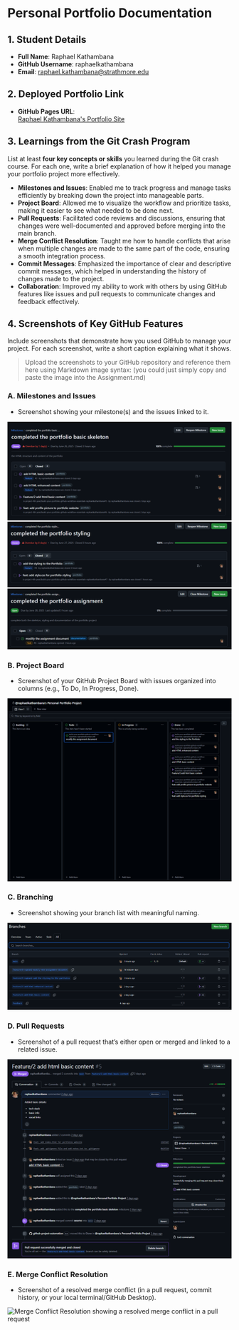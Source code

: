 # Personal Portfolio Documentation

## 1. Student Details

- **Full Name**: Raphael Kathambana
- **GitHub Username**: raphaelkathambana
- **Email**: <raphael.kathambana@strathmore.edu>

## 2. Deployed Portfolio Link

- **GitHub Pages URL**:  
[Raphael Kathambana's Portfolio Site](https://is-project-4th-year.github.io/build-your-portfolio-github-workflow-essentials-raphaelkathambana/)

## 3. Learnings from the Git Crash Program

List at least **four key concepts or skills** you learned during the Git crash course. For each one, write a brief explanation of how it helped you manage your portfolio project more effectively.

- **Milestones and Issues**: Enabled me to track progress and manage tasks efficiently by breaking down the project into manageable parts.
- **Project Board**: Allowed me to visualize the workflow and prioritize tasks, making it easier to see what needed to be done next.
- **Pull Requests**: Facilitated code reviews and discussions, ensuring that changes were well-documented and approved before merging into the main branch.
- **Merge Conflict Resolution**: Taught me how to handle conflicts that arise when multiple changes are made to the same part of the code, ensuring a smooth integration process.
- **Commit Messages**: Emphasized the importance of clear and descriptive commit messages, which helped in understanding the history of changes made to the project.
- **Collaboration**: Improved my ability to work with others by using GitHub features like issues and pull requests to communicate changes and feedback effectively.

## 4. Screenshots of Key GitHub Features

Include screenshots that demonstrate how you used GitHub to manage your project. For each screenshot, write a short caption explaining what it shows.

> Upload the screenshots to your GitHub repository and reference them here using Markdown image syntax:
> (you could just simply copy and paste the image into the Assignment.md)

### A. Milestones and Issues

- Screenshot showing your milestone(s) and the issues linked to it.

![Milestone 1 showing project milestones and linked issues](/img/milestone%201.png)
![Milestone 2 showing project milestones and linked issues](/img/milestone%202.png)
![Milestone 3 showing project milestones and linked issues](/img/milestone%203.png)

### B. Project Board

- Screenshot of your GitHub Project Board with issues organized into columns (e.g., To Do, In Progress, Done).

![Project Board showing issues organized into columns](/img/project%20board.png)

### C. Branching

- Screenshot showing your branch list with meaningful naming.

![Branch List showing branches with meaningful names](/img/branches.png)

### D. Pull Requests

- Screenshot of a pull request that’s either open or merged and linked to a related issue.

![Pull Request showing an open pull request linked to an issue](/img/pull%20request.png)

### E. Merge Conflict Resolution

- Screenshot of a resolved merge conflict (in a pull request, commit history, or your local terminal/GitHub Desktop).

![Merge Conflict Resolution showing a resolved merge conflict in a pull request](/img/merge%20conflict%20resolution.png)
